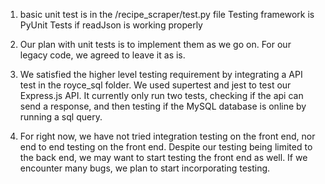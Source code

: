 1. basic unit test is in the /recipe\_scraper/test.py file
Testing framework is PyUnit
Tests if readJson is working properly

2. Our plan with unit tests is to implement them as we go on. For our legacy code, we agreed to leave it as is.

3. We satisfied the higher level testing requirement by integrating a API test in the royce\_sql folder. We used supertest and jest to test our Express.js API. It currently only run two tests, checking if the api can send a response, and then testing if the MySQL database is online by running a sql query.

4. For right now, we have not tried integration testing on the front end, nor end to end testing on the front end. Despite our testing being limited to the back end, we may want to start testing the front end as well. If we encounter many bugs, we plan to start incorporating testing.



